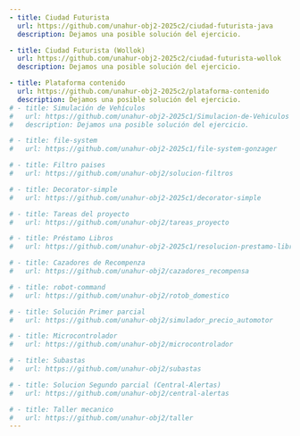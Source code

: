 ```yaml
---
- title: Ciudad Futurista
  url: https://github.com/unahur-obj2-2025c2/ciudad-futurista-java
  description: Dejamos una posible solución del ejercicio.

- title: Ciudad Futurista (Wollok)
  url: https://github.com/unahur-obj2-2025c2/ciudad-futurista-wollok
  description: Dejamos una posible solución del ejercicio.

- title: Plataforma contenido
  url: https://github.com/unahur-obj2-2025c2/plataforma-contenido
  description: Dejamos una posible solución del ejercicio.
# - title: Simulación de Vehículos
#   url: https://github.com/unahur-obj2-2025c1/Simulacion-de-Vehiculos
#   description: Dejamos una posible solución del ejercicio.

# - title: file-system
#   url: https://github.com/unahur-obj2-2025c1/file-system-gonzager

# - title: Filtro paises
#   url: https://github.com/unahur-obj2/solucion-filtros

# - title: Decorator-simple
#   url: https://github.com/unahur-obj2-2025c1/decorator-simple

# - title: Tareas del proyecto
#   url: https://github.com/unahur-obj2/tareas_proyecto

# - title: Préstamo Libros
#   url: https://github.com/unahur-obj2-2025c1/resolucion-prestamo-libros

# - title: Cazadores de Recompenza
#   url: https://github.com/unahur-obj2/cazadores_recompensa

# - title: robot-command
#   url: https://github.com/unahur-obj2/rotob_domestico

# - title: Solución Primer parcial
#   url: https://github.com/unahur-obj2/simulador_precio_automotor

# - title: Microcontrolador
#   url: https://github.com/unahur-obj2/microcontrolador

# - title: Subastas
#   url: https://github.com/unahur-obj2/subastas

# - title: Solucion Segundo parcial (Central-Alertas)
#   url: https://github.com/unahur-obj2/central-alertas

# - title: Taller mecanico
#   url: https://github.com/unahur-obj2/taller
---
```

